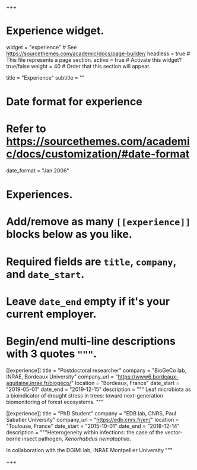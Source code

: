 +++
# Experience widget.
widget = "experience"  # See https://sourcethemes.com/academic/docs/page-builder/
headless = true  # This file represents a page section.
active = true  # Activate this widget? true/false
weight = 40  # Order that this section will appear.

title = "Experience"
subtitle = ""

# Date format for experience
#   Refer to https://sourcethemes.com/academic/docs/customization/#date-format
date_format = "Jan 2006"

# Experiences.
#   Add/remove as many `[[experience]]` blocks below as you like.
#   Required fields are `title`, `company`, and `date_start`.
#   Leave `date_end` empty if it's your current employer.
#   Begin/end multi-line descriptions with 3 quotes `"""`.
[[experience]]
  title = "Postdoctoral researcher"
  company = "BioGeCo lab, INRAE, Bordeaux University"
  company_url = "https://www6.bordeaux-aquitaine.inrae.fr/biogeco/"
  location = "Bordeaux, France"
  date_start = "2019-05-01"
  date_end = "2019-12-15"
  description = """
  Leaf microbiota as a bioindicator of drought stress in trees: toward next-generation biomonitoring of forest ecosystems.
  """

[[experience]]
  title = "PhD Student"
  company = "EDB lab, CNRS, Paul Sabatier University"
  company_url = "https://edb.cnrs.fr/en/"
  location = "Toulouse, France"
  date_start = "2015-10-01"
  date_end = "2018-12-14"
  description = """Heterogeneity within infections: the case of the vector-borne insect pathogen, *Xenorhabdus nematophila*. 
  
  In collaboration with the DGIMI lab, INRAE Montpellier University 
  """

+++
